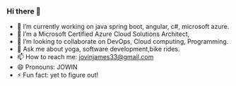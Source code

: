 ### Hi there 👋
- 🔭 I’m currently working on java spring boot, angular, c#, microsoft azure.
- 🌱 I’m a Microsoft Certified Azure Cloud Solutions Architect,
- 👯 I’m looking to collaborate on DevOps, Cloud computing, Programming. 
- 💬 Ask me about yoga, software development,bike rides. 
- 📫 How to reach me: jovinjames33@gmail.com
- 😄 Pronouns: JOWIN
- ⚡ Fun fact: yet to figure out!
<!--
**imjovin/imjovin** is a ✨ _special_ ✨ repository because its `README.md` (this file) appears on your GitHub profile.

Here are some ideas to get you started:

- 🔭 I’m currently working on ...
- 🌱 I’m currently learning ...
- 👯 I’m looking to collaborate on ...
- 🤔 I’m looking for help with ...
- 💬 Ask me about ...
- 📫 How to reach me: ...
- 😄 Pronouns: ...
- ⚡ Fun fact: ...
-->
